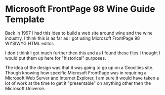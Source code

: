 # Microsoft FrontPage 98 Wine Guide Template
Back in 1997 I had this idea to build a web site around wine and the wine industry, I think this is as far as I got using Microsoft FrontPage 98 WYSIWYG HTML editor.

I don't think I got much further then this and as I found these files I thought I would put them up here for "historical" purposes.

The idea of the design was that it was going to go up on a Geocities site. Though knowing how specific Microsoft FrontPage was in requiring a Microsoft Web Server and Internet Explorer, I am sure it would have taken a lot of work at the time to get it "presentable" on anything other then the Microsoft Universe.
